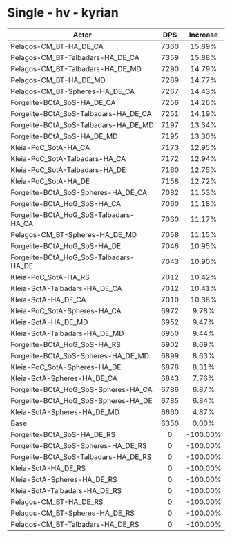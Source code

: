 # Single - hv - kyrian
| Actor | DPS | Increase |
|---|:---:|:---:|
|Pelagos-CM_BT-HA_DE_CA|7360|15.89%|
|Pelagos-CM_BT-Talbadars-HA_DE_CA|7359|15.88%|
|Pelagos-CM_BT-Talbadars-HA_DE_MD|7290|14.79%|
|Pelagos-CM_BT-HA_DE_MD|7289|14.77%|
|Pelagos-CM_BT-Spheres-HA_DE_CA|7267|14.43%|
|Forgelite-BCtA_SoS-HA_DE_CA|7256|14.26%|
|Forgelite-BCtA_SoS-Talbadars-HA_DE_CA|7251|14.19%|
|Forgelite-BCtA_SoS-Talbadars-HA_DE_MD|7197|13.34%|
|Forgelite-BCtA_SoS-HA_DE_MD|7195|13.30%|
|Kleia-PoC_SotA-HA_CA|7173|12.95%|
|Kleia-PoC_SotA-Talbadars-HA_CA|7172|12.94%|
|Kleia-PoC_SotA-Talbadars-HA_DE|7160|12.75%|
|Kleia-PoC_SotA-HA_DE|7158|12.72%|
|Forgelite-BCtA_SoS-Spheres-HA_DE_CA|7082|11.53%|
|Forgelite-BCtA_HoG_SoS-HA_CA|7060|11.18%|
|Forgelite-BCtA_HoG_SoS-Talbadars-HA_CA|7060|11.17%|
|Pelagos-CM_BT-Spheres-HA_DE_MD|7058|11.15%|
|Forgelite-BCtA_HoG_SoS-HA_DE|7046|10.95%|
|Forgelite-BCtA_HoG_SoS-Talbadars-HA_DE|7043|10.90%|
|Kleia-PoC_SotA-HA_RS|7012|10.42%|
|Kleia-SotA-Talbadars-HA_DE_CA|7012|10.41%|
|Kleia-SotA-HA_DE_CA|7010|10.38%|
|Kleia-PoC_SotA-Spheres-HA_CA|6972|9.78%|
|Kleia-SotA-HA_DE_MD|6952|9.47%|
|Kleia-SotA-Talbadars-HA_DE_MD|6950|9.44%|
|Forgelite-BCtA_HoG_SoS-HA_RS|6902|8.69%|
|Forgelite-BCtA_SoS-Spheres-HA_DE_MD|6899|8.63%|
|Kleia-PoC_SotA-Spheres-HA_DE|6878|8.31%|
|Kleia-SotA-Spheres-HA_DE_CA|6843|7.76%|
|Forgelite-BCtA_HoG_SoS-Spheres-HA_CA|6786|6.87%|
|Forgelite-BCtA_HoG_SoS-Spheres-HA_DE|6785|6.84%|
|Kleia-SotA-Spheres-HA_DE_MD|6660|4.87%|
|Base|6350|0.00%|
|Forgelite-BCtA_SoS-HA_DE_RS|0|-100.00%|
|Forgelite-BCtA_SoS-Spheres-HA_DE_RS|0|-100.00%|
|Forgelite-BCtA_SoS-Talbadars-HA_DE_RS|0|-100.00%|
|Kleia-SotA-HA_DE_RS|0|-100.00%|
|Kleia-SotA-Spheres-HA_DE_RS|0|-100.00%|
|Kleia-SotA-Talbadars-HA_DE_RS|0|-100.00%|
|Pelagos-CM_BT-HA_DE_RS|0|-100.00%|
|Pelagos-CM_BT-Spheres-HA_DE_RS|0|-100.00%|
|Pelagos-CM_BT-Talbadars-HA_DE_RS|0|-100.00%|
